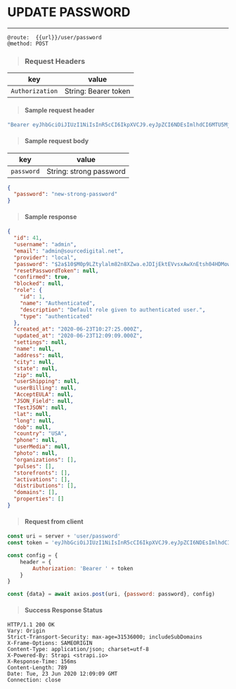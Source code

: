 # UPDATE PASSWORD

---

```
@route:  {{url}}/user/password
@method: POST
```

> ### Request Headers

| key             | value                |
| --------------- | -------------------- |
| `Authorization` | String: Bearer token |

> #### Sample request header

```js
"Bearer eyJhbGciOiJIUzI1NiIsInR5cCI6IkpXVCJ9.eyJpZCI6NDEsImlhdCI6MTU5MjkwOTczMywiZXhwIjoxNTk1NTAxNzMzfQ.j8A4ATecG00NP2KH9e5Ec-EDdi0bCVTxXUYxwfQityM";
```

> #### Sample request body

| key        | value                   |
| ---------- | ----------------------- |
| `password` | String: strong password |

```json
{
  "password": "new-strong-password"
}
```

> #### Sample response

```json
{
  "id": 41,
  "username": "admin",
  "email": "admin@sourcedigital.net",
  "provider": "local",
  "password": "$2a$10$M0p9LZtylalm82n8XZwa.eJDIjEktEVvsxAwXnEtsh04HDMows2k6",
  "resetPasswordToken": null,
  "confirmed": true,
  "blocked": null,
  "role": {
    "id": 1,
    "name": "Authenticated",
    "description": "Default role given to authenticated user.",
    "type": "authenticated"
  },
  "created_at": "2020-06-23T10:27:25.000Z",
  "updated_at": "2020-06-23T12:09:09.000Z",
  "settings": null,
  "name": null,
  "address": null,
  "city": null,
  "state": null,
  "zip": null,
  "userShipping": null,
  "userBilling": null,
  "AcceptEULA": null,
  "JSON_Field": null,
  "TestJSON": null,
  "lat": null,
  "long": null,
  "dob": null,
  "country": "USA",
  "phone": null,
  "userMedia": null,
  "photo": null,
  "organizations": [],
  "pulses": [],
  "storefronts": [],
  "activations": [],
  "distributions": [],
  "domains": [],
  "properties": []
}
```

> #### Request from client

```js
const uri = server + 'user/password'
const token = 'eyJhbGciOiJIUzI1NiIsInR5cCI6IkpXVCJ9.eyJpZCI6NDEsImlhdCI6MTU5MjkwOTczMywiZXhwIjoxNTk1NTAxNzMzfQ.j8A4ATecG00NP2KH9e5Ec-EDdi0bCVTxXUYxwfQityM'

const config = {
    header = {
        Authorization: 'Bearer ' + token
    }
}

const {data} = await axios.post(uri, {password: password}, config)
```

> #### Success Response Status

```http
HTTP/1.1 200 OK
Vary: Origin
Strict-Transport-Security: max-age=31536000; includeSubDomains
X-Frame-Options: SAMEORIGIN
Content-Type: application/json; charset=utf-8
X-Powered-By: Strapi <strapi.io>
X-Response-Time: 156ms
Content-Length: 789
Date: Tue, 23 Jun 2020 12:09:09 GMT
Connection: close
```
